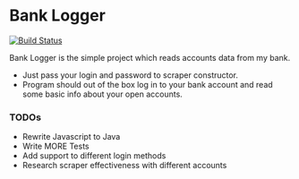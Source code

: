 # Bank Logger

[![Build Status](https://travis-ci.org/joemccann/dillinger.svg?branch=master)](https://travis-ci.org/joemccann/dillinger)

Bank Logger is the simple project which reads accounts data from my bank.

  - Just pass your login and password to scraper constructor.
  - Program should out of the box log in to your bank account and read some basic info about your open accounts.
  

### TODOs

 - Rewrite Javascript to Java
 - Write MORE Tests
 - Add support to different login methods
 - Research scraper effectiveness with different accounts

